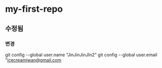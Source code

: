 # my-first-repo
## 수정됨
### 변경

git config --global user.name "JinJinJinJIn2"
git config --global user.email "icecreamjwan@gmail.com